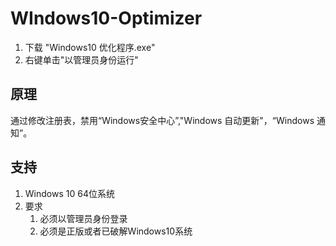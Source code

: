 # WIndows10-Optimizer

1. 下载 "Windows10 优化程序.exe"
2. 右键单击"以管理员身份运行"

## 原理

通过修改注册表，禁用“Windows安全中心”,"Windows 自动更新"，“Windows 通知”。

## 支持

1. Windows 10 64位系统
2. 要求
	1. 必须以管理员身份登录
	2. 必须是正版或者已破解Windows10系统